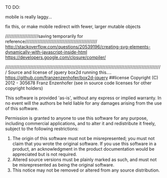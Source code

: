 
TO DO:

mobile is really laggy...

fix this, or make mobile redirect with fewer, larger mutable objects

/////////////////////saving temporarily for reference//////////////////////////////////////////////
http://stackoverflow.com/questions/20539196/creating-svg-elements-dynamically-with-javascript-inside-html
https://developers.google.com/closure/compiler/




////////////////////////////////////////////////////////////////////////////////////////////////////
Source and license of jquery box2d running this.... https://github.com/franzenzenhofer/box2d-jquery
##license
  Copyright (C) 2012 - 305678 Franz Enzenhofer
  (see in source code licenses for other copyright holders)

  This software is provided 'as-is', without any express or implied
  warranty.  In no event will the authors be held liable for any damages
  arising from the use of this software.

  Permission is granted to anyone to use this software for any purpose,
  including commercial applications, and to alter it and redistribute it
  freely, subject to the following restrictions:

  1. The origin of this software must not be misrepresented; you must not
     claim that you wrote the original software. If you use this software
     in a product, an acknowledgment in the product documentation would be
     appreciated but is not required.
  2. Altered source versions must be plainly marked as such, and must not be
     misrepresented as being the original software.
  3. This notice may not be removed or altered from any source distribution.




